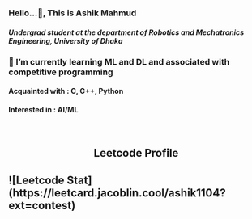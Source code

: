 ### Hello...👋, This is Ashik Mahmud
##### Undergrad student at the department of Robotics and Mechatronics Engineering, University of Dhaka
### 🌱 I’m currently learning ML and DL and associated with competitive programming

#### Acquainted with : C, C++, Python
#### Interested in : AI/ML
</br>

<h2 align="center">Leetcode Profile<h2>
![Leetcode Stat](https://leetcard.jacoblin.cool/ashik1104?ext=contest)
<!--
**ashik1104/ashik1104** is a ✨ _special_ ✨ repository because its `README.md` (this file) appears on your GitHub profile.

Here are some ideas to get you started:

- 🔭 I’m currently working on ...
- 🌱 I’m currently learning ...
- 👯 I’m looking to collaborate on ...
- 🤔 I’m looking for help with ...
- 💬 Ask me about ...
- 📫 How to reach me: ...
- 😄 Pronouns: ...
- ⚡ Fun fact: ...
-->
